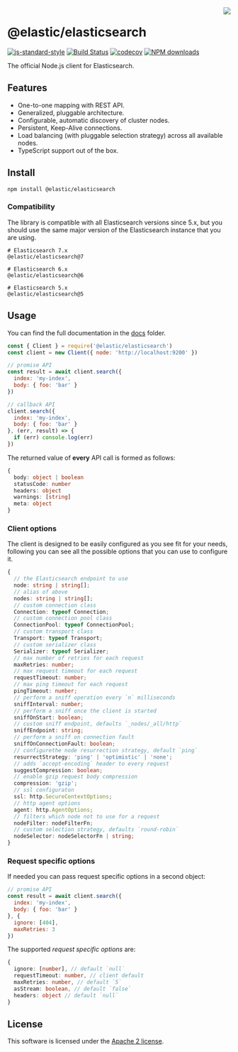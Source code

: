 <img align="right" width="auto" height="auto" src="https://www.elastic.co/static-res/images/elastic-logo-200.png">

# @elastic/elasticsearch

[![js-standard-style](https://img.shields.io/badge/code%20style-standard-brightgreen.svg?style=flat)](http://standardjs.com/)  [![Build Status](https://clients-ci.elastic.co/job/elastic+elasticsearch-js+master/badge/icon)](https://clients-ci.elastic.co/job/elastic+elasticsearch-js+master/)  [![codecov](https://codecov.io/gh/elastic/elasticsearch-js/branch/master/graph/badge.svg)](https://codecov.io/gh/elastic/elasticsearch-js)  [![NPM downloads](https://img.shields.io/npm/dm/@elastic/elasticsearch.svg?style=flat)](https://www.npmjs.com/package/@elastic/elasticsearch)

The official Node.js client for Elasticsearch.

## Features
- One-to-one mapping with REST API.
- Generalized, pluggable architecture.
- Configurable, automatic discovery of cluster nodes.
- Persistent, Keep-Alive connections.
- Load balancing (with pluggable selection strategy) across all available nodes.
- TypeScript support out of the box.

## Install
```
npm install @elastic/elasticsearch
```

### Compatibility
The library is compatible with all Elasticsearch versions since 5.x, but you should use the same major version of the Elasticsearch instance that you are using.
```
# Elasticsearch 7.x
@elastic/elasticsearch@7

# Elasticsearch 6.x
@elastic/elasticsearch@6

# Elasticsearch 5.x
@elastic/elasticsearch@5
```

## Usage
You can find the full documentation in the [docs](https://github.com/elastic/elasticsearch-js/tree/master/docs) folder.
```js
const { Client } = require('@elastic/elasticsearch')
const client = new Client({ node: 'http://localhost:9200' })

// promise API
const result = await client.search({
  index: 'my-index',
  body: { foo: 'bar' }
})

// callback API
client.search({
  index: 'my-index',
  body: { foo: 'bar' }
}, (err, result) => {
  if (err) console.log(err)
})
```
The returned value of **every** API call is formed as follows:
```ts
{
  body: object | boolean
  statusCode: number
  headers: object
  warnings: [string]
  meta: object
}
```
### Client options
The client is designed to be easily configured as you see fit for your needs, following you can see all the possible options that you can use to configure it.
```ts
{
  // the Elasticsearch endpoint to use
  node: string | string[];
  // alias of above
  nodes: string | string[];
  // custom connection class
  Connection: typeof Connection;
  // custom connection pool class
  ConnectionPool: typeof ConnectionPool;
  // custom transport class
  Transport: typeof Transport;
  // custom serializer class
  Serializer: typeof Serializer;
  // max number of retries for each request
  maxRetries: number;
  // max request timeout for each request
  requestTimeout: number;
  // max ping timeout for each request
  pingTimeout: number;
  // perform a sniff operation every `n` milliseconds
  sniffInterval: number;
  // perform a sniff once the client is started
  sniffOnStart: boolean;
  // custom sniff endpoint, defaults `_nodes/_all/http`
  sniffEndpoint: string;
  // perform a sniff on connection fault
  sniffOnConnectionFault: boolean;
  // configurethe node resurrection strategy, default `ping`
  resurrectStrategy: 'ping' | 'optimistic' | 'none';
  // adds `accept-encoding` header to every request
  suggestCompression: boolean;
  // enable gzip request body compression
  compression: 'gzip';
  // ssl configuraton
  ssl: http.SecureContextOptions;
  // http agent options
  agent: http.AgentOptions;
  // filters which node not to use for a request
  nodeFilter: nodeFilterFn;
  // custom selection strategy, defaults `round-robin`
  nodeSelector: nodeSelectorFn | string;
}
```

### Request specific options
If needed you can pass request specific options in a second object:
```js
// promise API
const result = await client.search({
  index: 'my-index',
  body: { foo: 'bar' }
}, {
  ignore: [404],
  maxRetries: 3
})
```
The supported *request specific options* are:
```ts
{
  ignore: [number], // default `null`
  requestTimeout: number, // client default
  maxRetries: number, // default `5`
  asStream: boolean, // default `false`
  headers: object // default `null`
}
```

## License

This software is licensed under the [Apache 2 license](./LICENSE).
